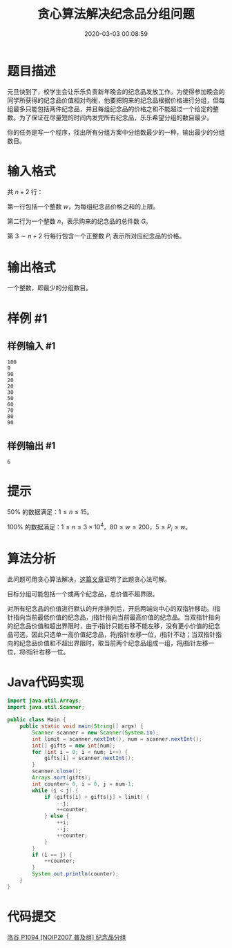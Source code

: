﻿---
title: 贪心算法解决纪念品分组问题
date: 2020-03-03 00:08:59
summary: 本文基于贪心算法解决纪念品分组问题（洛谷P1094题），用Java编程实现。
mathjax: true
tags:
- 算法
- Java
categories:
- 算法分析与设计
---

# 题目描述

元旦快到了，校学生会让乐乐负责新年晚会的纪念品发放工作。为使得参加晚会的同学所获得的纪念品价值相对均衡，他要把购来的纪念品根据价格进行分组，但每组最多只能包括两件纪念品，并且每组纪念品的价格之和不能超过一个给定的整数。为了保证在尽量短的时间内发完所有纪念品，乐乐希望分组的数目最少。

你的任务是写一个程序，找出所有分组方案中分组数最少的一种，输出最少的分组数目。

# 输入格式

共 $n+2$ 行：

第一行包括一个整数 $w$，为每组纪念品价格之和的上限。

第二行为一个整数 $n$，表示购来的纪念品的总件数 $G$。

第 $3\sim n+2$ 行每行包含一个正整数 $P_i$ 表示所对应纪念品的价格。

# 输出格式

一个整数，即最少的分组数目。

# 样例 #1

## 样例输入 #1

```
100 
9 
90 
20 
20 
30 
50 
60 
70 
80 
90
```

## 样例输出 #1

```
6
```

# 提示

$50\%$ 的数据满足：$1\le n\le15$。

$100\%$ 的数据满足：$1\le n\le3\times10^4$，$80\le w\le200$，$5 \le  P_i  \le  w$。

# 算法分析

此问题可用贪心算法解决，[这篇文章](https://www.luogu.com.cn/blog/heidoudou/solution-p1094)证明了此题贪心法可解。

目标分组可能包括一个或两个纪念品，总价值不超界限。

对所有纪念品的价值进行默认的升序排列后，开启两端向中心的双指针移动。$i$指针指向当前最低价值的纪念品，$j$指针指向当前最高价值的纪念品。当双指针指向的纪念品价值和超出界限时，由于$i$指针只能右移不能左移，没有更小价值的纪念品可选，因此只选单一高价值纪念品，将$j$指针左移一位，$i$指针不动；当双指针指向的纪念品价值和不超出界限时，取当前两个纪念品组成一组，将$j$指针左移一位，将$i$指针右移一位。

# Java代码实现

```java
import java.util.Arrays;
import java.util.Scanner;

public class Main {
    public static void main(String[] args) {
        Scanner scanner = new Scanner(System.in);
        int limit = scanner.nextInt(), num = scanner.nextInt();
        int[] gifts = new int[num];
        for (int i = 0; i < num; i++) {
            gifts[i] = scanner.nextInt();
        }
        scanner.close();
        Arrays.sort(gifts);
        int counter= 0, i = 0, j = num-1;
        while (i < j) {
            if (gifts[i] + gifts[j] > limit) {
                --j;
                ++counter;
            } else {
                ++i;
                --j;
                ++counter;
            }
        }
        if (i == j) {
            ++counter;
        }
        System.out.println(counter);
    }
}
```

# 代码提交

[洛谷 P1094 \[NOIP2007 普及组\] 纪念品分组](https://www.luogu.com.cn/problem/P1094)

